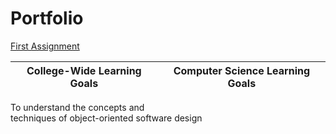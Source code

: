 # Portfolio


[First Assignment](https://github.com/heytoshi/2D-Platformer/blob/master/PORTFOLIO.md)

|College-Wide Learning Goals         | Computer Science Learning Goals        |
|----------------------------------- |:--------------------------------------:| 
To	understand	the	concepts	and	 
techniques	of	object-oriented 
software	design 
